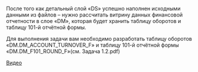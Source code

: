 После того как детальный слой «DS» успешно наполнен исходными данными из файлов –
нужно рассчитать витрину данных финансовой отчетности в слое «DM», которая будет хранить
таблицу оборотов и таблицу 101-й отчётной формы.

Для выполнения задачи вам необходимо разработать таблицу оборотов
«DM.DM_ACCOUNT_TURNOVER_F» и таблицу 101-й отчётной формы «DM.DM_F101_ROUND_F»(см. Задача 1.2.pdf)

[Видео](https://disk.yandex.ru/i/tA5rbjoZK1aedw)
